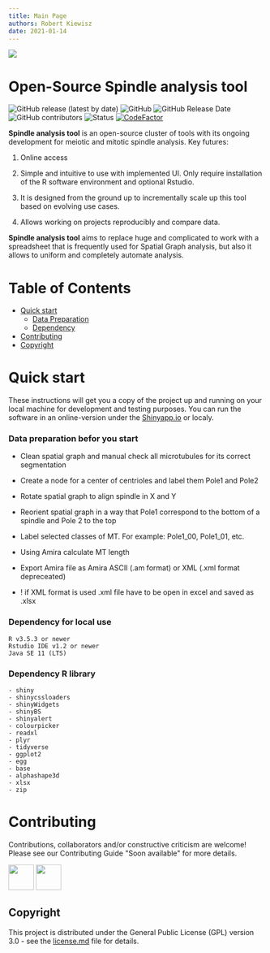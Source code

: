 ```yaml
---
title: Main Page
authors: Robert Kiewisz
date: 2021-01-14
---
```


<img align="center" src="https://github.com/RRobert92/ASGA/blob/main/ASGA_dev/img/asga%20baner.png?raw=true">


# Open-Source Spindle analysis tool
![GitHub release (latest by date)](https://img.shields.io/github/v/release/RRobert92/MT_Analysis)
![GitHub](https://img.shields.io/github/license/RRobert92/MT_Analysis)
![GitHub Release Date](https://img.shields.io/github/release-date/RRobert92/MT_Analysis)
![GitHub contributors](https://img.shields.io/github/contributors/RRobert92/MT_Analysis)
![Status](https://img.shields.io/badge/lifecycle-maturating-blue.svg)
[![CodeFactor](https://www.codefactor.io/repository/github/rrobert92/asga/badge)](https://www.codefactor.io/repository/github/rrobert92/asga)

**Spindle analysis tool** is an open-source cluster of tools with its ongoing development for meiotic and mitotic spindle analysis. Key futures:
  
1. Online access

2. Simple and intuitive to use with implemented UI. Only require installation of the R software environment and optional Rstudio.

3. It is designed from the ground up to incrementally scale up this tool based on evolving use cases. 

4. Allows working on projects reproducibly and compare data.

**Spindle analysis tool** aims to replace huge and complicated to work with a spreadsheet that is frequently used for Spatial Graph analysis, but also it allows to uniform and completely automate analysis.

# Table of Contents

* [Quick start](#Quick_start)
  * [Data Preparation](#Quick_start_DP)
  * [Dependency](#Dependency)
* [Contributing](#Contributing)
* [Copyright](#Copyright)

<a name="Quick_start"></a>
# Quick start
These instructions will get you a copy of the project up and running on your local machine for development and testing purposes.
You can run the software in an online-version under the [Shinyapp.io](https://kiewisz.shinyapps.io/ASGA/) or localy.

<a name="Quick_start_DP"></a>
### Data preparation befor you start

* Clean spatial graph and manual check all microtubules for its correct segmentation

* Create a node for a center of centrioles and label them Pole1 and Pole2

* Rotate spatial graph to align spindle in X and Y

* Reorient spatial graph in a way that Pole1 correspond to the bottom of a spindle and Pole 2 to the top

* Label selected classes of MT. For example: Pole1_00, Pole1_01, etc.

* Using Amira calculate MT length

* Export Amira file as Amira ASCII (.am format) or XML (.xml format depreceated)

* ! if XML format is used .xml file have to be open in excel and saved as .xlsx


<a name="Dependency"></a>
### Dependency for local use
```
R v3.5.3 or newer
Rstudio IDE v1.2 or newer
Java SE 11 (LTS)
```
### Dependency R library
```
- shiny
- shinycssloaders
- shinyWidgets
- shinyBS
- shinyalert
- colourpicker
- readxl
- plyr
- tidyverse
- ggplot2
- egg
- base
- alphashape3d
- xlsx
- zip
```

<a name="Contributing"></a>
# Contributing
Contributions, collaborators and/or constructive criticism are welcome! Please see our Contributing Guide "Soon available" for more details.

<a href="https://sourcerer.io/rrobert92"><img src="https://avatars0.githubusercontent.com/u/56911280?v=4" height="50px" width="50px" alt=""/></a>
<a href="https://github.com/gunar-f"><img src="https://avatars0.githubusercontent.com/u/70518136?s=400&v=4" height="50px" width="50px" alt=""/></a>
<a name="Copyright"></a>

## Copyright
This project is distributed under the General Public License (GPL) version 3.0 - see the [license.md](license.md) file for details.